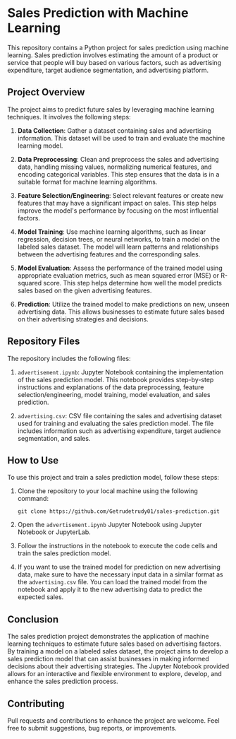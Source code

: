 # Sales Prediction with Machine Learning

This repository contains a Python project for sales prediction using machine learning. Sales prediction involves estimating the amount of a product or service that people will buy based on various factors, such as advertising expenditure, target audience segmentation, and advertising platform.

## Project Overview

The project aims to predict future sales by leveraging machine learning techniques. It involves the following steps:

1. **Data Collection**: Gather a dataset containing sales and advertising information. This dataset will be used to train and evaluate the machine learning model.

2. **Data Preprocessing**: Clean and preprocess the sales and advertising data, handling missing values, normalizing numerical features, and encoding categorical variables. This step ensures that the data is in a suitable format for machine learning algorithms.

3. **Feature Selection/Engineering**: Select relevant features or create new features that may have a significant impact on sales. This step helps improve the model's performance by focusing on the most influential factors.

4. **Model Training**: Use machine learning algorithms, such as linear regression, decision trees, or neural networks, to train a model on the labeled sales dataset. The model will learn patterns and relationships between the advertising features and the corresponding sales.

5. **Model Evaluation**: Assess the performance of the trained model using appropriate evaluation metrics, such as mean squared error (MSE) or R-squared score. This step helps determine how well the model predicts sales based on the given advertising features.

6. **Prediction**: Utilize the trained model to make predictions on new, unseen advertising data. This allows businesses to estimate future sales based on their advertising strategies and decisions.

## Repository Files

The repository includes the following files:

1. `advertisement.ipynb`: Jupyter Notebook containing the implementation of the sales prediction model. This notebook provides step-by-step instructions and explanations of the data preprocessing, feature selection/engineering, model training, model evaluation, and sales prediction.

2. `advertising.csv`: CSV file containing the sales and advertising dataset used for training and evaluating the sales prediction model. The file includes information such as advertising expenditure, target audience segmentation, and sales.

## How to Use

To use this project and train a sales prediction model, follow these steps:

1. Clone the repository to your local machine using the following command:
   ```
   git clone https://github.com/Getrudetrudy01/sales-prediction.git
   ```

2. Open the `advertisement.ipynb` Jupyter Notebook using Jupyter Notebook or JupyterLab.

3. Follow the instructions in the notebook to execute the code cells and train the sales prediction model.

4. If you want to use the trained model for prediction on new advertising data, make sure to have the necessary input data in a similar format as the `advertising.csv` file. You can load the trained model from the notebook and apply it to the new advertising data to predict the expected sales.

## Conclusion

The sales prediction project demonstrates the application of machine learning techniques to estimate future sales based on advertising factors. By training a model on a labeled sales dataset, the project aims to develop a sales prediction model that can assist businesses in making informed decisions about their advertising strategies. The Jupyter Notebook provided allows for an interactive and flexible environment to explore, develop, and enhance the sales prediction process.

## Contributing

Pull requests and contributions to enhance the project are welcome. Feel free to submit suggestions, bug reports, or improvements.
